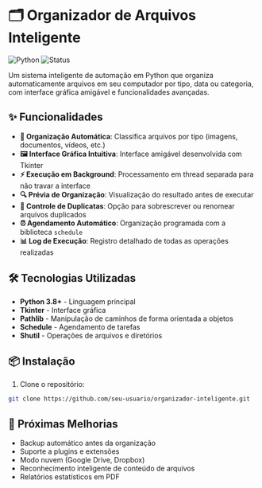# 🗂️ Organizador de Arquivos Inteligente

![Python](https://img.shields.io/badge/Python-3.8%2B-blue)
![Status](https://img.shields.io/badge/Status-Concluído-success)

Um sistema inteligente de automação em Python que organiza automaticamente arquivos em seu computador por tipo, data ou categoria, com interface gráfica amigável e funcionalidades avançadas.

## ✨ Funcionalidades

- **📂 Organização Automática**: Classifica arquivos por tipo (imagens, documentos, vídeos, etc.)
- **🖼️ Interface Gráfica Intuitiva**: Interface amigável desenvolvida com Tkinter
- **⚡ Execução em Background**: Processamento em thread separada para não travar a interface
- **🔍 Prévia de Organização**: Visualização do resultado antes de executar
- **🔄 Controle de Duplicatas**: Opção para sobrescrever ou renomear arquivos duplicados
- **⏰ Agendamento Automático**: Organização programada com a biblioteca `schedule`
- **📊 Log de Execução**: Registro detalhado de todas as operações realizadas

## 🛠️ Tecnologias Utilizadas

- **Python 3.8+** - Linguagem principal
- **Tkinter** - Interface gráfica
- **Pathlib** - Manipulação de caminhos de forma orientada a objetos
- **Schedule** - Agendamento de tarefas
- **Shutil** - Operações de arquivos e diretórios

## 📦 Instalação

1. Clone o repositório:
```bash
git clone https://github.com/seu-usuario/organizador-inteligente.git
```

## 🎯 Próximas Melhorias
- Backup automático antes da organização
- Suporte a plugins e extensões
- Modo nuvem (Google Drive, Dropbox)
- Reconhecimento inteligente de conteúdo de arquivos
- Relatórios estatísticos em PDF

